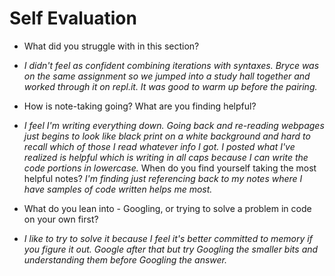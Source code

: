 # Self Evaluation

- What did you struggle with in this section?
 * *I didn't feel as confident combining iterations with syntaxes. Bryce was on the same assignment so we jumped into a study hall together and worked through it on repl.it. It was good to warm up before the pairing.*

- How is note-taking going? What are you finding helpful?
 * *I feel I'm writing everything down. Going back and re-reading webpages just begins to look like black print on a white background and hard to recall which of those I read whatever info I got. I posted what I've realized is helpful which is writing in all caps because I can write the code portions in lowercase.*
 When do you find yourself taking the most helpful notes?
  *I'm finding just referencing back to my notes where I have samples of code written helps me most.*

- What do you lean into - Googling, or trying to solve a problem in code on your own first?
 * *I like to try to solve it because I feel it's better committed to memory if you figure it out. Google after that but try Googling the smaller bits and understanding them before Googling the answer.*
